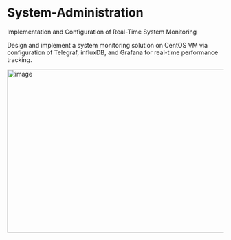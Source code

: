 # System-Administration
Implementation and Configuration of Real-Time System Monitoring

Design and implement a system monitoring solution on CentOS VM via configuration of Telegraf, influxDB, and Grafana for real-time performance tracking.


<img width="814" height="379" alt="image" src="https://github.com/user-attachments/assets/ddb0790f-275b-4522-9aac-76faef8454ba" />
